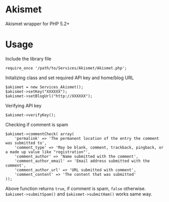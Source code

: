 Akismet
===============

Akismet wrapper for PHP 5.2+

Usage
=====

Include the library file

	require_once '/path/to/Services/Akismet/Akismet.php';
	
Initalizing class and set required API key and home/blog URL

    $akismet = new Services_Akismet();
	$akismet->setKey("XXXXXX");
	$akismet->setBlogUrl("http://XXXXXX");

Verifying API key

    $akismet->verifyKey();

Checking if comment is spam

    $akismet->commentCheck( array( 
        'permalink' => 'The permanent location of the entry the comment was submitted to',
        'comment_type' => 'May be blank, comment, trackback, pingback, or a made up value like "registration"',
        'comment_author' => 'Name submitted with the comment',
        'comment_author_email' => 'Email address submitted with the comment',
        'comment_author_url' => 'URL submitted with comment',
        'comment_content' => 'The content that was submitted'
    ));

Above function returns `true`, if comment is spam, `false` otherwise. `$akismet->submitSpam()` and `$akismet->submitHam()` works same way.
